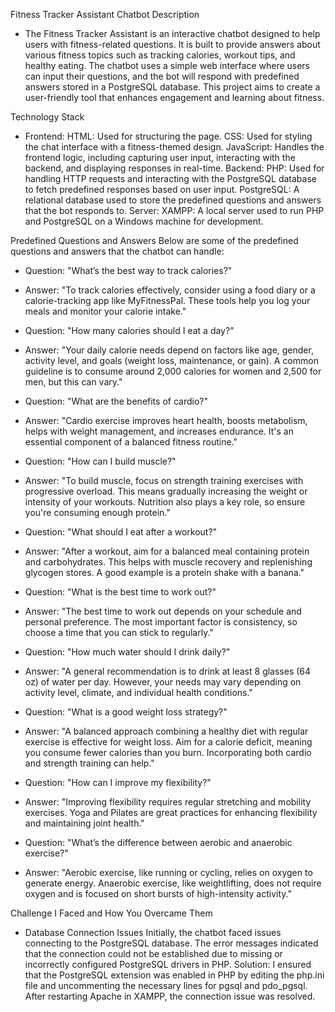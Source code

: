 Fitness Tracker Assistant Chatbot Description


- The Fitness Tracker Assistant is an interactive chatbot designed to help users with fitness-related questions. It is built to provide answers about various fitness topics such as tracking calories, workout tips, and healthy eating. The chatbot uses a simple web interface where users can input their questions, and the bot will respond with predefined answers stored in a PostgreSQL database. This project aims to create a user-friendly tool that enhances engagement and learning about fitness.

Technology Stack 

- Frontend:
HTML: Used for structuring the page.
CSS: Used for styling the chat interface with a fitness-themed design.
JavaScript: Handles the frontend logic, including capturing user input, interacting with the backend, and displaying responses in real-time.
Backend:
PHP: Used for handling HTTP requests and interacting with the PostgreSQL database to fetch predefined responses based on user input.
PostgreSQL: A relational database used to store the predefined questions and answers that the bot responds to.
Server:
XAMPP: A local server used to run PHP and PostgreSQL on a Windows machine for development.


Predefined Questions and Answers
Below are some of the predefined questions and answers that the chatbot can handle:

- Question: "What’s the best way to track calories?"

- Answer: "To track calories effectively, consider using a food diary or a calorie-tracking app like MyFitnessPal. These tools help you log your meals and monitor your calorie intake."
- Question: "How many calories should I eat a day?"

- Answer: "Your daily calorie needs depend on factors like age, gender, activity level, and goals (weight loss, maintenance, or gain). A common guideline is to consume around 2,000 calories for women and 2,500 for men, but this can vary."
- Question: "What are the benefits of cardio?"

- Answer: "Cardio exercise improves heart health, boosts metabolism, helps with weight management, and increases endurance. It's an essential component of a balanced fitness routine."
- Question: "How can I build muscle?"

- Answer: "To build muscle, focus on strength training exercises with progressive overload. This means gradually increasing the weight or intensity of your workouts. Nutrition also plays a key role, so ensure you're consuming enough protein."
- Question: "What should I eat after a workout?"

- Answer: "After a workout, aim for a balanced meal containing protein and carbohydrates. This helps with muscle recovery and replenishing glycogen stores. A good example is a protein shake with a banana."
- Question: "What is the best time to work out?"

- Answer: "The best time to work out depends on your schedule and personal preference. The most important factor is consistency, so choose a time that you can stick to regularly."
- Question: "How much water should I drink daily?"

- Answer: "A general recommendation is to drink at least 8 glasses (64 oz) of water per day. However, your needs may vary depending on activity level, climate, and individual health conditions."
- Question: "What is a good weight loss strategy?"

- Answer: "A balanced approach combining a healthy diet with regular exercise is effective for weight loss. Aim for a calorie deficit, meaning you consume fewer calories than you burn. Incorporating both cardio and strength training can help."
- Question: "How can I improve my flexibility?"

- Answer: "Improving flexibility requires regular stretching and mobility exercises. Yoga and Pilates are great practices for enhancing flexibility and maintaining joint health."
- Question: "What’s the difference between aerobic and anaerobic exercise?"

- Answer: "Aerobic exercise, like running or cycling, relies on oxygen to generate energy. Anaerobic exercise, like weightlifting, does not require oxygen and is focused on short bursts of high-intensity activity."


Challenge I Faced and How You Overcame Them
- Database Connection Issues
Initially, the chatbot faced issues connecting to the PostgreSQL database. The error messages indicated that the connection could not be established due to missing or incorrectly configured PostgreSQL drivers in PHP.
Solution: I ensured that the PostgreSQL extension was enabled in PHP by editing the php.ini file and uncommenting the necessary lines for pgsql and pdo_pgsql. After restarting Apache in XAMPP, the connection issue was resolved.
